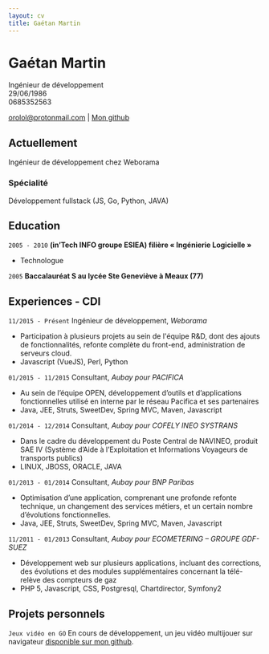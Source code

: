 ```yaml
---
layout: cv
title: Gaétan Martin
---
```

# Gaétan Martin
Ingénieur de développement    
29/06/1986  
0685352563

<div id="webaddress">
<a href="orolol@protonmail.com">orolol@protonmail.com</a>
| <a href="https://github.com/Orolol/">Mon github</a>
</div>


## Actuellement

Ingénieur de développement chez Weborama

### Spécialité

Développement fullstack (JS, Go, Python, JAVA)


## Education


`2005 - 2010`
__(in’Tech INFO groupe ESIEA) filière « Ingénierie Logicielle »__

- Technologue

`2005`
__Baccalauréat S au lycée Ste Geneviève à Meaux (77)__



## Experiences - CDI

`11/2015 - Présent`
Ingénieur de développement, *Weborama*  
* Participation à plusieurs projets au sein de l'équipe R&D, dont des ajouts de fonctionnalités, refonte complète du front-end, administration de serveurs cloud.
* Javascript (VueJS), Perl, Python  

`01/2015 - 11/2015`
Consultant, *Aubay pour PACIFICA*  
* Au sein de l’équipe OPEN, développement d’outils et d’applications fonctionnelles utilisé en interne par le réseau Pacifica et ses partenaires
* Java, JEE, Struts, SweetDev, Spring MVC, Maven, Javascript  

`01/2014 - 12/2014`
Consultant, *Aubay pour COFELY INEO SYSTRANS*  
* Dans le cadre du développement du Poste Central de NAVINEO, produit SAE IV (Système d’Aide à l’Exploitation et Informations Voyageurs de transports publics)
* LINUX, JBOSS, ORACLE, JAVA  

`01/2013 - 01/2014`
Consultant, *Aubay pour BNP Paribas*  
* Optimisation d’une application, comprenant une profonde refonte technique, un changement des services métiers, et un certain nombre d’évolutions fonctionnelles.
* Java, JEE, Struts, SweetDev, Spring MVC, Maven, Javascript  

`11/2011 - 01/2013` 
Consultant, *Aubay pour ECOMETERING – GROUPE GDF-SUEZ*  
* Développement web sur plusieurs applications, incluant des corrections, des évolutions et des modules supplémentaires concernant la télé-relève des compteurs de gaz
* PHP 5, Javascript, CSS, Postgresql, Chartdirector, Symfony2   


## Projets personnels

`Jeux vidéo en GO`
En cours de développement, un jeu vidéo multijouer sur navigateur [disponible sur mon github](https://github.com/Orolol/gogame).




<!-- ### Footer

Last updated: May 2013 -->


